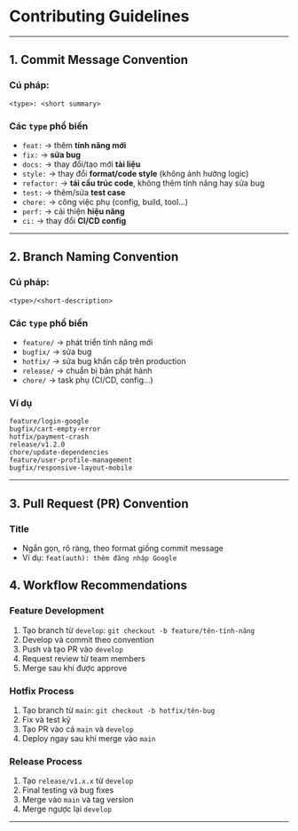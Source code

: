 # Contributing Guidelines

---

## 1. Commit Message Convention

### Cú pháp:
```
<type>: <short summary>
```

### Các `type` phổ biến
- `feat:` → thêm **tính năng mới**
- `fix:` → **sửa bug**
- `docs:` → thay đổi/tạo mới **tài liệu**
- `style:` → thay đổi **format/code style** (không ảnh hưởng logic)
- `refactor:` → **tái cấu trúc code**, không thêm tính năng hay sửa bug
- `test:` → thêm/sửa **test case**
- `chore:` → công việc phụ (config, build, tool…)
- `perf:` → cải thiện **hiệu năng**
- `ci:` → thay đổi **CI/CD config**
 
---

## 2. Branch Naming Convention

### Cú pháp:
```
<type>/<short-description>
```

### Các `type` phổ biến
- `feature/` → phát triển tính năng mới
- `bugfix/` → sửa bug
- `hotfix/` → sửa bug khẩn cấp trên production
- `release/` → chuẩn bị bản phát hành
- `chore/` → task phụ (CI/CD, config…)

### Ví dụ
```
feature/login-google
bugfix/cart-empty-error
hotfix/payment-crash
release/v1.2.0
chore/update-dependencies
feature/user-profile-management
bugfix/responsive-layout-mobile
```

---

## 3. Pull Request (PR) Convention

### Title
- Ngắn gọn, rõ ràng, theo format giống commit message
- Ví dụ: `feat(auth): thêm đăng nhập Google`

## 4. Workflow Recommendations

### Feature Development
1. Tạo branch từ `develop`: `git checkout -b feature/tên-tính-năng`
2. Develop và commit theo convention
3. Push và tạo PR vào `develop`
4. Request review từ team members
5. Merge sau khi được approve

### Hotfix Process
1. Tạo branch từ `main`: `git checkout -b hotfix/tên-bug`
2. Fix và test kỹ
3. Tạo PR vào cả `main` và `develop`
4. Deploy ngay sau khi merge vào `main`

### Release Process
1. Tạo `release/v1.x.x` từ `develop`
2. Final testing và bug fixes
3. Merge vào `main` và tag version
4. Merge ngược lại `develop`

---
